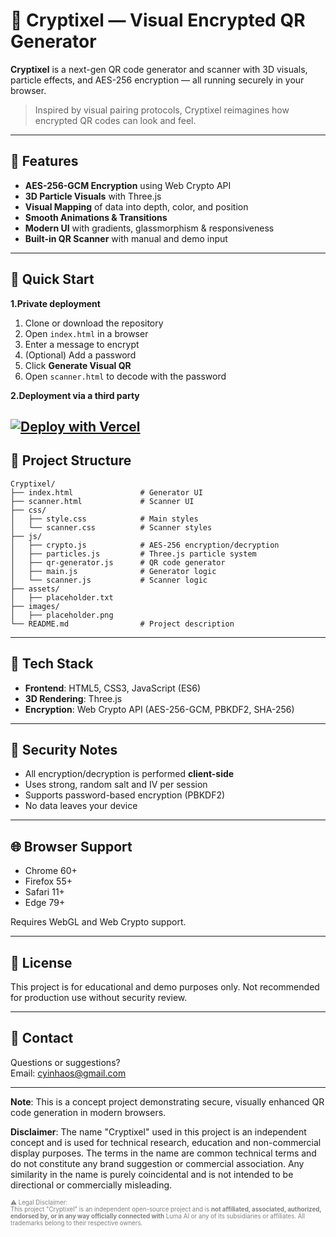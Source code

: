
# 🌟 Cryptixel — Visual Encrypted QR Generator

**Cryptixel** is a next-gen QR code generator and scanner with 3D visuals, particle effects, and AES-256 encryption — all running securely in your browser.

> Inspired by visual pairing protocols, Cryptixel reimagines how encrypted QR codes can look and feel.

---

## 🔐 Features

- **AES-256-GCM Encryption** using Web Crypto API  
- **3D Particle Visuals** with Three.js  
- **Visual Mapping** of data into depth, color, and position  
- **Smooth Animations & Transitions**  
- **Modern UI** with gradients, glassmorphism & responsiveness  
- **Built-in QR Scanner** with manual and demo input

---

## 🚀 Quick Start
**1.Private deployment**

1. Clone or download the repository  
2. Open `index.html` in a browser  
3. Enter a message to encrypt  
4. (Optional) Add a password  
5. Click **Generate Visual QR**  
6. Open `scanner.html` to decode with the password

**2.Deployment via a third party**

[![Deploy with Vercel](https://vercel.com/button)](https://vercel.com/import/project?template=https://github.com/yinhao-ai/Cryptixel)
---

## 📁 Project Structure

```
Cryptixel/
├── index.html               # Generator UI
├── scanner.html             # Scanner UI
├── css/
│   ├── style.css            # Main styles
│   └── scanner.css          # Scanner styles
├── js/
│   ├── crypto.js            # AES-256 encryption/decryption
│   ├── particles.js         # Three.js particle system
│   ├── qr-generator.js      # QR code generator
│   ├── main.js              # Generator logic
│   └── scanner.js           # Scanner logic
├── assets/
│   ├── placeholder.txt
├── images/
│   ├── placeholder.png
└── README.md                # Project description
```

---

## 🔧 Tech Stack

- **Frontend**: HTML5, CSS3, JavaScript (ES6)  
- **3D Rendering**: Three.js  
- **Encryption**: Web Crypto API (AES-256-GCM, PBKDF2, SHA-256)

---

## 🔐 Security Notes

- All encryption/decryption is performed **client-side**  
- Uses strong, random salt and IV per session  
- Supports password-based encryption (PBKDF2)  
- No data leaves your device

---

## 🌐 Browser Support

- Chrome 60+  
- Firefox 55+  
- Safari 11+  
- Edge 79+  

Requires WebGL and Web Crypto support.

---

## 📄 License

This project is for educational and demo purposes only. Not recommended for production use without security review.

---

## 🤝 Contact

Questions or suggestions?  
Email: cyinhaos@gmail.com

---

**Note**: This is a concept project demonstrating secure, visually enhanced QR code generation in modern browsers.

**Disclaimer**: The name "Cryptixel" used in this project is an independent concept and is used for technical research, education and non-commercial display purposes.
The terms in the name are common technical terms and do not constitute any brand suggestion or commercial association.
Any similarity in the name is purely coincidental and is not intended to be directional or commercially misleading.

<sub><sup><span style="color:gray">
⚠️ Legal Disclaimer:  
This project "Cryptixel" is an independent open-source project and is <strong>not affiliated, associated, authorized, endorsed by, or in any way officially connected with</strong> Luma AI or any of its subsidiaries or affiliates. All trademarks belong to their respective owners.
</span></sup></sub>

